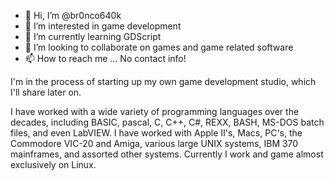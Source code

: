 - 👋 Hi, I’m @br0nco640k
- 👀 I’m interested in game development
- 🌱 I’m currently learning GDScript
- 💞️ I’m looking to collaborate on games and game related software
- 📫 How to reach me ... No contact info!

I'm in the process of starting up my own game development studio, which I'll share later on.

I have worked with a wide variety of programming languages over the decades, including BASIC, pascal, C, C++, C#, REXX, BASH, MS-DOS batch files,
and even LabVIEW. I have worked with Apple II's, Macs, PC's, the Commodore VIC-20 and Amiga, various large UNIX systems, IBM 370 mainframes,
and assorted other systems. Currently I work and game almost exclusively on Linux.

<!---
br0nco640k/br0nco640k is a ✨ special ✨ repository because its `README.md` (this file) appears on your GitHub profile.
You can click the Preview link to take a look at your changes.
--->
